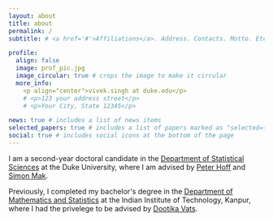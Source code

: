 ```yaml
---
layout: about
title: about
permalink: /
subtitle: # <a href='#'>Affiliations</a>. Address. Contacts. Motto. Etc.

profile:
  align: false
  image: prof_pic.jpg
  image_circular: true # crops the image to make it circular
  more_info: 
    <p align="center">vivek.singh at duke.edu</p>
    # <p>123 your address street</p>
    # <p>Your City, State 12345</p>

news: true # includes a list of news items
selected_papers: true # includes a list of papers marked as "selected={true}"
social: true # includes social icons at the bottom of the page
---
```

I am a second-year doctoral candidate in the [Department of Statistical Sciences](https://stat.duke.edu/) at the Duke University, where I am advised by [Peter Hoff](https://pdhoff.github.io/) and [Simon Mak](https://sites.google.com/view/simonmak/home). 

Previously, I completed my bachelor's degree in the [Department of Mathematics and Statistics](https://www.iitk.ac.in/math) at the Indian Institute of Technology, Kanpur, where I had the privelege to be advised by [Dootika Vats](https://dvats.github.io/). 